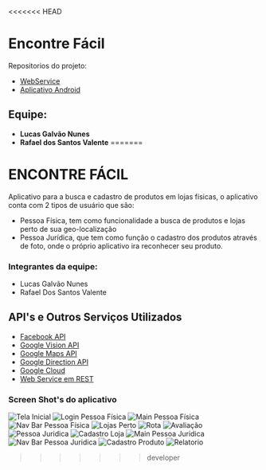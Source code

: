 <<<<<<< HEAD
# **Encontre Fácil** #
Repositorios do projeto:

* [WebService](https://bitbucket.org/opetbrothers/encontrefacilws)
* [Aplicativo Android](https://bitbucket.org/Lucas_Galvao/encontrefacil)
## **Equipe:** ##
* **Lucas Galvão Nunes**
* **Rafael dos Santos Valente**
=======
# ENCONTRE FÁCIL #

Aplicativo para a busca e cadastro de produtos em lojas físicas, o aplicativo conta com 2 tipos de usuário que são:

* Pessoa Física, tem como funcionalidade a busca de produtos e lojas perto de sua geo-localização
* Pessoa Jurídica, que tem como função o cadastro dos produtos através de foto, onde o próprio aplicativo ira reconhecer seu produto.

### Integrantes da equipe: ###

* Lucas Galvão Nunes
* Rafael Dos Santos Valente

## API's e Outros Serviços Utilizados ##

* [Facebook API](https://developers.facebook.com/)
* [Google Vision API](https://cloud.google.com/vision/)
* [Google Maps API](https://developers.google.com/maps/?hl=pt-br)
* [Google Direction API](https://developers.google.com/maps/documentation/directions/?hl=pt-br)
* [Google Cloud](cloud.google.com)
* [Web Service em REST](https://bitbucket.org/opetbrothers/encontrefacilws)

### Screen Shot's do aplicativo ###
![Tela Inicial](https://bitbucket.org/repo/Loozjz5/images/1296795479-Screenshot_20170612-124008.jpg)
![Login Pessoa Física](https://bitbucket.org/repo/Loozjz5/images/2908848740-Screenshot_20170612-124015.jpg)
![Main Pessoa Física](https://bitbucket.org/repo/Loozjz5/images/1533393293-Screenshot_20170612-124136.jpg)
![Nav Bar Pessoa Física](https://bitbucket.org/repo/Loozjz5/images/1839292963-Screenshot_20170612-124141.jpg)
![Lojas Perto](https://bitbucket.org/repo/Loozjz5/images/34512891-Screenshot_20170612-124222.jpg)
![Rota](https://bitbucket.org/repo/Loozjz5/images/3190695435-Screenshot_20170612-124250.jpg)
![Avaliação](https://bitbucket.org/repo/Loozjz5/images/259405175-Screenshot_20170612-124315.jpg)
![Pessoa Juridica](https://bitbucket.org/repo/Loozjz5/images/2518127147-Screenshot_20170612-124011.jpg)
![Cadastro Loja](https://bitbucket.org/repo/Loozjz5/images/1232199272-Screenshot_20170612-124026.jpg)
![Main Pessoa Juridica](https://bitbucket.org/repo/Loozjz5/images/1670666392-Screenshot_20170612-124347.jpg)
![Nav Bar Pessoa Juridica](https://bitbucket.org/repo/Loozjz5/images/167796647-Screenshot_20170612-124431.jpg)
![Cadastro Produto](https://bitbucket.org/repo/Loozjz5/images/1692055498-Screenshot_20170612-124350.jpg)
![Relatorio](https://bitbucket.org/repo/Loozjz5/images/3073292322-Screenshot_20170612-124425.jpg)
>>>>>>> developer

